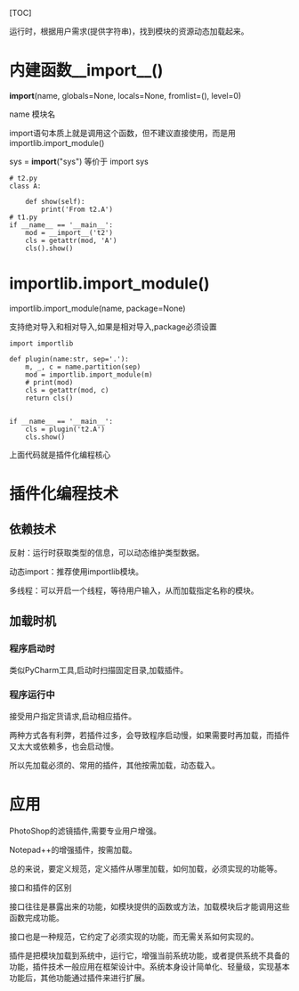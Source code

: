 [TOC]

运行时，根据用户需求(提供字符串)，找到模块的资源动态加载起来。

# 内建函数__import__()

__import__(name, globals=None, locals=None, fromlist=(), level=0)

name 模块名

import语句本质上就是调用这个函数，但不建议直接使用，而是用importlib.import_module()

sys = __import__("sys") 等价于 import sys

 

```
# t2.py
class A:

    def show(self):
        print('From t2.A')
# t1.py
if __name__ == '__main__':
    mod = __import__('t2')
    cls = getattr(mod, 'A')
    cls().show()
```

# importlib.import_module()

importlib.import_module(name, package=None)

支持绝对导入和相对导入,如果是相对导入,package必须设置

 

```
import importlib

def plugin(name:str, sep='.'):
    m, _, c = name.partition(sep)
    mod = importlib.import_module(m)
    # print(mod)
    cls = getattr(mod, c)
    return cls()


if __name__ == '__main__':
    cls = plugin('t2.A')
    cls.show()
```

上面代码就是插件化编程核心

# 插件化编程技术

## 依赖技术

反射：运行时获取类型的信息，可以动态维护类型数据。

动态import：推荐使用importlib模块。

多线程：可以开启一个线程，等待用户输入，从而加载指定名称的模块。

## 加载时机

### 程序启动时

类似PyCharm工具,启动时扫描固定目录,加载插件。

### 程序运行中

接受用户指定货请求,启动相应插件。

两种方式各有利弊，若插件过多，会导致程序启动慢，如果需要时再加载，而插件又太大或依赖多，也会启动慢。

所以先加载必须的、常用的插件，其他按需加载，动态载入。

# 应用

PhotoShop的滤镜插件,需要专业用户增强。

Notepad++的增强插件，按需加载。

总的来说，要定义规范，定义插件从哪里加载，如何加载，必须实现的功能等。

接口和插件的区别

接口往往是暴露出来的功能，如模块提供的函数或方法，加载模块后才能调用这些函数完成功能。

接口也是一种规范，它约定了必须实现的功能，而无需关系如何实现的。

插件是把模块加载到系统中，运行它，增强当前系统功能，或者提供系统不具备的功能，插件技术一般应用在框架设计中。系统本身设计简单化、轻量级，实现基本功能后，其他功能通过插件来进行扩展。